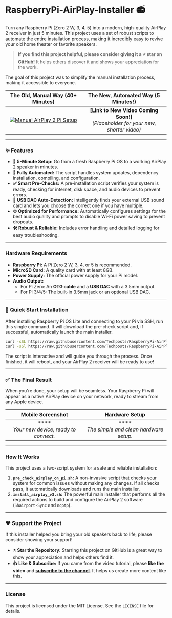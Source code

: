 # RaspberryPi-AirPlay-Installer 📻

Turn any Raspberry Pi (Zero 2 W, 3, 4, 5) into a modern, high-quality AirPlay 2 receiver in just 5 minutes. This project uses a set of robust scripts to automate the entire installation process, making it incredibly easy to revive your old home theater or favorite speakers.

> **If you find this project helpful, please consider giving it a ⭐ star on GitHub!** It helps others discover it and shows your appreciation for the work.

The goal of this project was to simplify the manual installation process, making it accessible to everyone.

| The Old, Manual Way (40+ Minutes) | The New, Automated Way (5 Minutes!) |
| :---: | :---: |
| [![Manual AirPlay 2 Pi Setup](https://img.youtube.com/vi/WeibcfMywXU/0.jpg)](https://www.youtube.com/watch?v=WeibcfMywXU) | **[Link to New Video Coming Soon!]** <br> *(Placeholder for your new, shorter video)* |

---

### ✨ Features

* **🚀 5-Minute Setup:** Go from a fresh Raspberry Pi OS to a working AirPlay 2 speaker in minutes.
* **🤖 Fully Automated:** The script handles system updates, dependency installation, compiling, and configuration.
* **✅ Smart Pre-Checks:** A pre-installation script verifies your system is ready, checking for internet, disk space, and audio devices to prevent errors.
* **🔌 USB DAC Auto-Detection:** Intelligently finds your external USB sound card and lets you choose the correct one if you have multiple.
* **⚙️ Optimized for Performance:** Automatically configures settings for the best audio quality and prompts to disable Wi-Fi power saving to prevent dropouts.
* **🛠️ Robust & Reliable:** Includes error handling and detailed logging for easy troubleshooting.

---

### Hardware Requirements

* **Raspberry Pi:** A Pi Zero 2 W, 3, 4, or 5 is recommended.
* **MicroSD Card:** A quality card with at least 8GB.
* **Power Supply:** The official power supply for your Pi model.
* **Audio Output:**
    * For Pi Zero: An **OTG cable** and a **USB DAC** with a 3.5mm output.
    * For Pi 3/4/5: The built-in 3.5mm jack or an optional USB DAC.

---

###  🚀 Quick Start Installation

After installing Raspberry Pi OS Lite and connecting to your Pi via SSH, run this single command. It will download the pre-check script and, if successful, automatically launch the main installer.

```bash
curl -sSL https://raw.githubusercontent.com/Techposts/RaspberryPi-AirPlay-Installer/main/RaspberryPi-AirPlay-Installer-Scripts/pre_check_airplay_on_pi.sh | bash
curl -sSl https://raw.githubusercontent.com/Techposts/RaspberryPi-AirPlay-Installer/main/RaspberryPi-AirPlay-Installer-Scripts/install_airplay_v3.sh | bash
```

The script is interactive and will guide you through the process. Once finished, it will reboot, and your AirPlay 2 receiver will be ready to use!

---

### ✅ The Final Result

When you're done, your setup will be seamless. Your Raspberry Pi will appear as a native AirPlay device on your network, ready to stream from any Apple device.

| Mobile Screenshot | Hardware Setup |
| :---: | :---: |
| **** <br> *Your new device, ready to connect.* | **** <br> *The simple and clean hardware setup.* |

---

### How It Works

This project uses a two-script system for a safe and reliable installation:

1.  **`pre_check_airplay_on_pi.sh`:** A non-invasive script that checks your system for common issues without making any changes. If all checks pass, it automatically downloads and runs the main installer.
2.  **`install_airplay_v3.sh`:** The powerful main installer that performs all the required actions to build and configure the AirPlay 2 software (`Shairport-Sync` and `nqptp`).

---

### ❤️ Support the Project

If this installer helped you bring your old speakers back to life, please consider showing your support!

* **⭐ Star the Repository:** Starring this project on GitHub is a great way to show your appreciation and helps others find it.
* **👍 Like & Subscribe:** If you came from the video tutorial, please **like the video** and **[subscribe to the channel](https://www.youtube.com/@Techposts)**. It helps us create more content like this.

---


### License

This project is licensed under the MIT License. See the `LICENSE` file for details.



